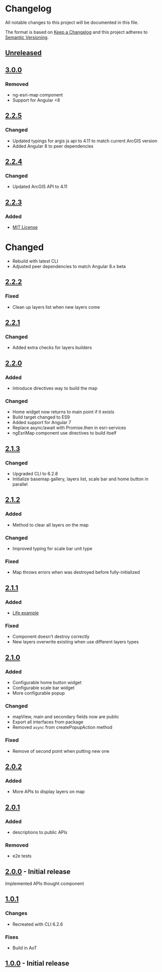 # Changelog
All notable changes to this project will be documented in this file.

The format is based on [Keep a Changelog](https://keepachangelog.com/en/1.0.0/)
and this project adheres to [Semantic Versioning](https://semver.org/spec/v2.0.0.html).

## [Unreleased]
## [3.0.0]
### Removed
- ng-esri-map component
- Support for Angular <8

## [2.2.5]
### Changed
- Updated typings for argis js api to 4.11 to match current ArcGIS version
- Added Angular 8 to peer dependencies

## [2.2.4]
### Changed
- Updated ArcGIS API to 4.11

## [2.2.3]
### Added
- [MIT License](LICENSE)

# Changed
- Rebuild with latest CLI
- Adjusted peer dependencies to match Angular 8.x beta

## [2.2.2]
### Fixed
- Clean up layers list when new layers come

## [2.2.1]
### Changed
- Added extra checks for layers builders

## [2.2.0]
### Added
- Introduce directives way to build the map

### Changed
- Home widget now returns to main point if it exists
- Build target changed to ES9
- Added support for Angular 7
- Replace async/await with Promise.then in esri-services
- ngEsriMap component use directives to build itself

## [2.1.3]
### Changed
- Upgraded CLI to 6.2.8
- Initialize basemap gallery, layers list, scale bar and home button in parallel

## [2.1.2]
### Added
- Method to clear all layers on the map

### Changed
- Improved typing for scale bar unit type

### Fixed
- Map throws errors when was destroyed before fully-initialized

## [2.1.1]
### Added
- [Life example](https://l2jliga.github.io/esri-map)

### Fixed
- Component doesn't destroy correctly
- New layers overwrite existing when use different layers types

## [2.1.0]
### Added
- Configurable home button widget
- Configurable scale bar widget
- More configurable popup

### Changed
- mapView, main and secondary fields now are public
- Export all interfaces from package
- Removed `async` from createPopupAction method

### Fixed
- Remove of second point when putting new one

## [2.0.2]
### Added
- More APIs to display layers on map

## [2.0.1]
### Added
- descriptions to public APIs

### Removed
- e2e tests

## [2.0.0] - Initial release
Implemented APIs thought component

## [1.0.1]
### Changes
- Recreated with CLI 6.2.6

### Fixes
- Build in AoT

## [1.0.0] - Initial release

[Unreleased]: https://github.com/L2jLiga/esri-map/compare/v3.0.0...HEAD
[3.0.0]: https://github.com/L2jLiga/esri-map/compare/v2.2.5...v3.0.0
[2.2.5]: https://github.com/L2jLiga/esri-map/compare/v2.2.4...v2.2.5
[2.2.4]: https://github.com/L2jLiga/esri-map/compare/v2.2.3...v2.2.4
[2.2.3]: https://github.com/L2jLiga/esri-map/compare/v2.2.2...v2.2.3
[2.2.2]: https://github.com/L2jLiga/esri-map/compare/v2.2.1...v2.2.2
[2.2.1]: https://github.com/L2jLiga/esri-map/compare/v2.2.0...v2.2.1
[2.2.0]: https://github.com/L2jLiga/esri-map/compare/v2.1.3...v2.2.0
[2.1.3]: https://github.com/L2jLiga/esri-map/compare/v2.1.2...v2.1.3
[2.1.2]: https://github.com/L2jLiga/esri-map/compare/v2.1.1...v2.1.2
[2.1.1]: https://github.com/L2jLiga/esri-map/compare/v2.1.0...v2.1.1
[2.1.0]: https://github.com/L2jLiga/esri-map/compare/4fa4348...v2.1.0
[2.0.2]: https://github.com/L2jLiga/esri-map/compare/v2.0.1...4fa4348
[2.0.1]: https://github.com/L2jLiga/esri-map/compare/v2.0.0...v2.0.1
[2.0.0]: https://github.com/L2jLiga/esri-map/compare/v1.0.1...v2.0.0
[1.0.1]: https://github.com/L2jLiga/esri-map/compare/74a89d1...v1.0.1
[1.0.0]: https://github.com/L2jLiga/esri-map/compare/41b70cb...74a89d1
